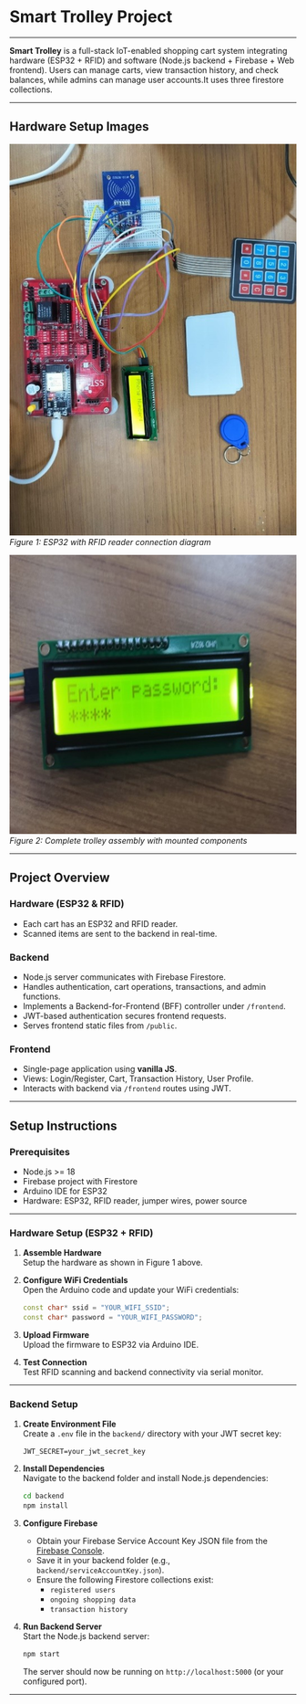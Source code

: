 # Smart Trolley Project

---

**Smart Trolley** is a full-stack IoT-enabled shopping cart system integrating hardware (ESP32 + RFID) and software (Node.js backend + Firebase + Web frontend). Users can manage carts, view transaction history, and check balances, while admins can manage user accounts.It uses three firestore collections.

---

## Hardware Setup Images

![ESP32 with RFID Reader](./images/1.jpg)  
*Figure 1: ESP32 with RFID reader connection diagram*

![Complete Trolley Assembly](./images/2.jpg)  
*Figure 2: Complete trolley assembly with mounted components*

---

## Project Overview

### Hardware (ESP32 & RFID)
- Each cart has an ESP32 and RFID reader.
- Scanned items are sent to the backend in real-time.

### Backend
- Node.js server communicates with Firebase Firestore.
- Handles authentication, cart operations, transactions, and admin functions.
- Implements a Backend-for-Frontend (BFF) controller under `/frontend`.
- JWT-based authentication secures frontend requests.
- Serves frontend static files from `/public`.

### Frontend
- Single-page application using **vanilla JS**.
- Views: Login/Register, Cart, Transaction History, User Profile.
- Interacts with backend via `/frontend` routes using JWT.

---

## Setup Instructions

### Prerequisites
- Node.js >= 18
- Firebase project with Firestore
- Arduino IDE for ESP32
- Hardware: ESP32, RFID reader, jumper wires, power source

---

### Hardware Setup (ESP32 + RFID)

1. **Assemble Hardware**  
   Setup the hardware as shown in Figure 1 above.

2. **Configure WiFi Credentials**  
   Open the Arduino code and update your WiFi credentials:
   ```cpp
   const char* ssid = "YOUR_WIFI_SSID";
   const char* password = "YOUR_WIFI_PASSWORD";
   ```

3. **Upload Firmware**  
   Upload the firmware to ESP32 via Arduino IDE.

4. **Test Connection**  
   Test RFID scanning and backend connectivity via serial monitor.

---

### Backend Setup

1. **Create Environment File**  
   Create a `.env` file in the `backend/` directory with your JWT secret key:
   ```env
   JWT_SECRET=your_jwt_secret_key
   ```

2. **Install Dependencies**  
   Navigate to the backend folder and install Node.js dependencies:
   ```bash
   cd backend
   npm install
   ```

3. **Configure Firebase**  
   - Obtain your Firebase Service Account Key JSON file from the [Firebase Console](https://console.firebase.google.com/).
   - Save it in your backend folder (e.g., `backend/serviceAccountKey.json`).
   - Ensure the following Firestore collections exist:
     - `registered users`
     - `ongoing shopping data`
     - `transaction history`

4. **Run Backend Server**  
   Start the Node.js backend server:
   ```bash
   npm start
   ```
   The server should now be running on `http://localhost:5000` (or your configured port).

---


